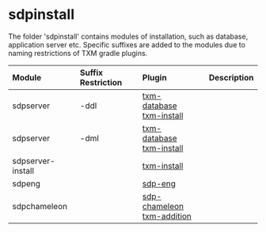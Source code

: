 # sdpinstall
 
The folder 'sdpinstall' contains modules of installation, such as
database, application server etc. Specific suffixes are added to the
modules due to naming restrictions of TXM gradle plugins.

| Module            | Suffix Restriction | Plugin                                                        |    | Description |
|:------------------|:-------------------|:--------------------------------------------------------------|:---|:------------|
| sdpserver         | -ddl               | [txm-database](#txm-database) <br>[txm-install](#txm-install) |    |             |
| sdpserver         | -dml               | [txm-database](#txm-database) <br>[txm-install](#txm-install) |    |             |
| sdpserver-install |                    | [txm-install](#txm-install)                                   |    |             |
| sdpeng            |                    | [sdp-eng](#sdp-eng)                                           |    |             |
| sdpchameleon      |                    | [sdp-chameleon](#sdp-chameleon) <br>[txm-addition](#txm-addition)              |    |             |
